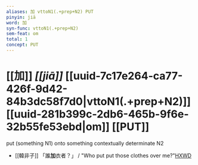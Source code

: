 ```yaml
---
aliases: 加 vttoN1(.+prep+N2) PUT
pinyin: jiā
word: 加
syn-func: vttoN1(.+prep+N2)
sem-feat: om
total: 1
concept: PUT 
---
```

# [[加]] *[[jiā]]*  [[uuid-7c17e264-ca77-426f-9d42-84b3dc58f7d0|vttoN1(.+prep+N2)]] [[uuid-281b399c-2db6-465b-9f6e-32b55fe53ebd|om]] [[PUT]]
put (something N1) onto something contextually determinate N2
 - [[韓非子]] 「誰**加**衣者？」 / "Who put put those clothes over me?"[HXWD](https://hxwd.org/textview.html?location=KR3c0005_tls_007-14a.7)